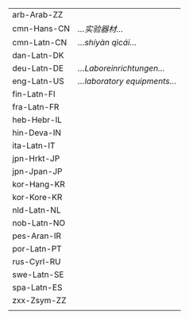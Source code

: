 | | |
|-|-|
| arb-Arab-ZZ |  |
| cmn-Hans-CN | _…实验器材…_ |
| cmn-Latn-CN | _…shíyàn qìcái…_ |
| dan-Latn-DK |  |
| deu-Latn-DE | _…Laboreinrichtungen…_ |
| eng-Latn-US | _…laboratory equipments…_ |
| fin-Latn-FI |  |
| fra-Latn-FR |  |
| heb-Hebr-IL |  |
| hin-Deva-IN |  |
| ita-Latn-IT |  |
| jpn-Hrkt-JP |  |
| jpn-Jpan-JP |  |
| kor-Hang-KR |  |
| kor-Kore-KR |  |
| nld-Latn-NL |  |
| nob-Latn-NO |  |
| pes-Aran-IR |  |
| por-Latn-PT |  |
| rus-Cyrl-RU |  |
| swe-Latn-SE |  |
| spa-Latn-ES |  |
| zxx-Zsym-ZZ |  |
|  |  |
